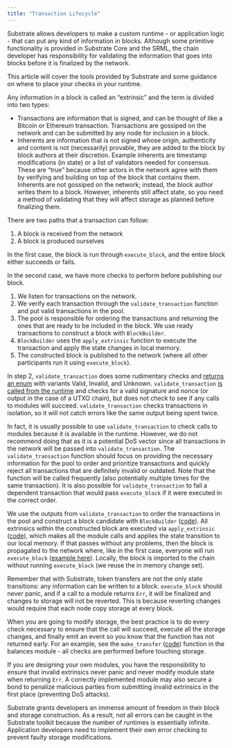 ```yaml
---
title: "Transaction Lifecycle"
---
```

Substrate allows developers to make a custom runtime - or application logic - that can put any kind of information in blocks. Although some primitive functionality is provided in Substrate Core and the SRML, the chain developer has responsibility for validating the information that goes into blocks before it is finalized by the network.

This article will cover the tools provided by Substrate and some guidance on where to place your checks in your runtime.

Any information in a block is called an “extrinsic” and the term is divided into two types:

* Transactions are information that is signed, and can be thought of like a Bitcoin or Ethereum transaction. Transactions are gossiped on the network and can be submitted by any node for inclusion in a block.
* Inherents are information that is not signed whose origin, authenticity and content is not (necessarily) provable, they are added to the block by block authors at their discretion. Example inherents are timestamp modifications (in state) or a list of validators needed for consensus. These are “true” because other actors in the network agree with them by verifying and building on top of the block that contains them. Inherents are not gossiped on the network; instead, the block author writes them to a block. However, inherents still affect state, so you need a method of validating that they will affect storage as planned before finalizing them.

There are two paths that a transaction can follow:

1. A block is received from the network
2. A block is produced ourselves

In the first case, the block is run through `execute_block`, and the entire block either succeeds or fails.

In the second case, we have more checks to perform before publishing our block.

1. We listen for transactions on the network.
2. We verify each transaction through the `validate_transaction` function and put valid transactions in the pool.
3. The pool is responsible for ordering the transactions and returning the ones that are ready to be included in the block. We use ready transactions to construct a block with `BlockBuilder`.
4. `BlockBuilder` uses the `apply_extrinsic` function to execute the transaction and apply the state changes in local memory.
5. The constructed block is published to the network (where all other participants run it using `execute_block`).

In step 2, `validate_transaction` does some rudimentary checks and [returns an enum](https://github.com/paritytech/substrate/blob/250bbe1d72b928ef771325e0ed6980a52e38c322/core/sr-primitives/src/transaction_validity.rs#L31) with variants Valid, Invalid, and Unknown. `validate_transaction` [is called from the runtime](https://github.com/paritytech/substrate/blob/v0.9.2/srml/executive/src/lib.rs#L225) and checks for a valid signature and nonce (or output in the case of a UTXO chain), but does not check to see if any calls to modules will succeed. `validate_transaction` checks transactions in isolation, so it will not catch errors like the same output being spent twice.

In fact, it is usually possible to use `validate_transaction` to check calls to modules because it is available in the runtime. However, we do not recommend doing that as it is a potential DoS vector since all transactions in the network will be passed into `validate_transaction`. The `validate_transaction` function should focus on providing the necessary information for the pool to order and prioritize transactions and quickly reject all transactions that are definitely invalid or outdated. Note that the function will be called frequently (also potentially multiple times for the same transaction). It is also possible for `validate_transaction` to fail a dependent transaction that would pass `execute_block` if it were executed in the correct order.

We use the outputs from `validate_transaction` to order the transactions in the pool and construct a block candidate with `BlockBuilder` ([code](https://github.com/paritytech/substrate/blob/v0.9.2/core/client/src/block_builder/block_builder.rs)). All extrinsics within the constructed block are executed via `apply_extrinsic` ([code](https://github.com/paritytech/substrate/blob/v0.9.2/srml/executive/src/lib.rs#L144)), which makes all the module calls and applies the state transition to our local memory. If that passes without any problems, then the block is propagated to the network where, like in the first case, everyone will run `execute_block` ([example here](https://github.com/paritytech/substrate/blob/v0.9.2/srml/executive/src/lib.rs#L112)). Locally, the block is imported to the chain without running `execute_block` (we reuse the in memory change set).

Remember that with Substrate, token transfers are not the only state transitions: any information can be written to a block. `execute_block` should never panic, and if a call to a module returns `Err`, it will be finalized and changes to storage will not be reverted. This is because reverting changes would require that each node copy storage at every block. 

When you are going to modify storage, the best practice is to do every check necessary to ensure that the call will succeed, execute all the storage changes, and finally emit an event so you know that the function has not returned early. For an example, see the `make_transfer` ([code](https://github.com/paritytech/substrate/blob/v0.9.2/srml/balances/src/lib.rs#L142)) function in the balances module - all checks are performed before touching storage.

If you are designing your own modules, you have the responsibility to ensure that invalid extrinsics never panic and never modify module state when returning `Err`. A correctly implemented module may also secure a bond to penalize malicious parties from submitting invalid extrinsics in the first place (preventing DoS attacks).

Substrate grants developers an immense amount of freedom in their block and storage construction. As a result, not all errors can be caught in the Substrate toolkit because the number of runtimes is essentially infinite. Application developers need to implement their own error checking to prevent faulty storage modifications.